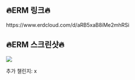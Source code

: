 <h2>🔥ERM 링크🔥</h2>
https://www.erdcloud.com/d/aRB5xaB8iMe2mhRSi

<h2>🔥ERM 스크린샷🔥</h2>
<img src="https://github.com/user-attachments/assets/2dc89c63-cf82-4a8c-a94a-986a6ac71eed">

추가 챌린지: x
